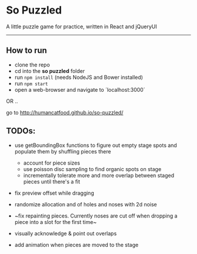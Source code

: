 # So Puzzled
A little puzzle game for practice, written in React and jQueryUI 

---

## How to run

 - clone the repo
 - cd into the **so puzzled** folder
 - run `npm install` (needs NodeJS and Bower installed)
 - run `npm start`
 - open a web-browser and navigate to ´localhost:3000´

OR ..

go to http://humancatfood.github.io/so-puzzled/


## TODOs:

- use getBoundingBox functions to figure out empty stage spots and populate them by shuffling pieces there
  - account for piece sizes
  - use poisson disc sampling to find organic spots on stage
  - incrementally tolerate more and more overlap between staged pieces until there's a fit

- fix preview offset while dragging

- randomize allocation and of holes and noses with 2d noise

- ~fix repainting pieces. Currently noses are cut off when dropping a piece into a slot for the first time~

- visually acknowledge & point out overlaps

- add animation when pieces are moved to the stage

